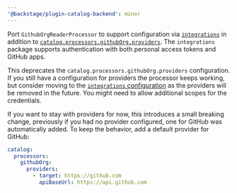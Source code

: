 ```yaml
---
'@backstage/plugin-catalog-backend': minor
---
```


Port `GithubOrgReaderProcessor` to support configuration via
[`integrations`](https://backstage.io/docs/integrations/github/locations) in
addition to [`catalog.processors.githubOrg.providers`](https://backstage.io/docs/integrations/github/org#configuration).
The `integrations` package supports authentication with both personal access
tokens and GitHub apps.

This deprecates the `catalog.processors.githubOrg.providers` configuration. If
you still have a configuration for providers the processor keeps working, but
consider moving to the [`integrations` configuration](https://backstage.io/docs/integrations/github/locations)
as the providers will be removed in the future. You might need to allow
additional scopes for the credentials.

If you want to stay with providers for now, this introduces a small breaking
change, previously if you had no provider configured, one for GitHub was automatically added. To keep the behavior, add a
default provider for GitHub:

```yaml
catalog:
  processors:
    githubOrg:
      providers:
        - target: https://github.com
          apiBaseUrl: https://api.github.com
```
